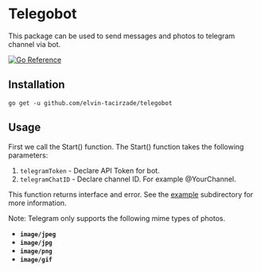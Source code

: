 # Telegobot
This package can be used to send messages and photos to telegram channel via bot.

[![Go Reference](https://pkg.go.dev/badge/github.com/elvin-tacirzade/telegobot.svg)](https://pkg.go.dev/github.com/elvin-tacirzade/telegobot)
## Installation
```
go get -u github.com/elvin-tacirzade/telegobot
```
## Usage
First we call the Start() function. The Start() function takes the following parameters:
1. `telegramToken` - Declare API Token for bot.
2. `telegramChatID` - Declare channel ID. For example @YourChannel.

This function returns interface and error. See the [example](https://github.com/elvin-tacirzade/telegobot/blob/main/exmaple/main.go) subdirectory for more information.

Note: Telegram only supports the following mime types of photos.
* **`image/jpeg`**
* **`image/jpg`**
* **`image/png`**
* **`image/gif`**